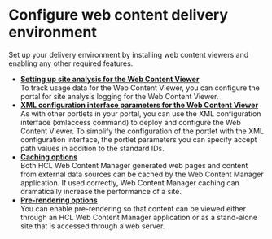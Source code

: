 # Configure web content delivery environment

Set up your delivery environment by installing web content viewers and enabling any other required features.

-   **[Setting up site analysis for the Web Content Viewer](../cfg_webcontent_delivery_env/wcmviewer_site_analytics_setup/index.md)**  
To track usage data for the Web Content Viewer, you can configure the portal for site analysis logging for the Web Content Viewer.
-   **[XML configuration interface parameters for the Web Content Viewer](wcm_config_wcmviewer_xmlaccess.md)**  
As with other portlets in your portal, you can use the XML configuration interface \(xmlaccess command\) to deploy and configure the Web Content Viewer. To simplify the configuration of the portlet with the XML configuration interface, the portlet parameters you can specify accept path values in addition to the standard IDs.
-   **[Caching options](../cfg_webcontent_delivery_env/caching_options/index.md)**  
Both HCL Web Content Manager generated web pages and content from external data sources can be cached by the Web Content Manager application. If used correctly, Web Content Manager caching can dramatically increase the performance of a site.
-   **[Pre-rendering options](wcm_config_delivery_pre-rendered_enable.md)**  
You can enable pre-rendering so that content can be viewed either through an HCL Web Content Manager application or as a stand-alone site that is accessed through a web server.
